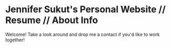 # Jennifer Sukut's Personal Website // Resume // About Info

Welcome! Take a look around and drop me a contact if you'd like to work together!
